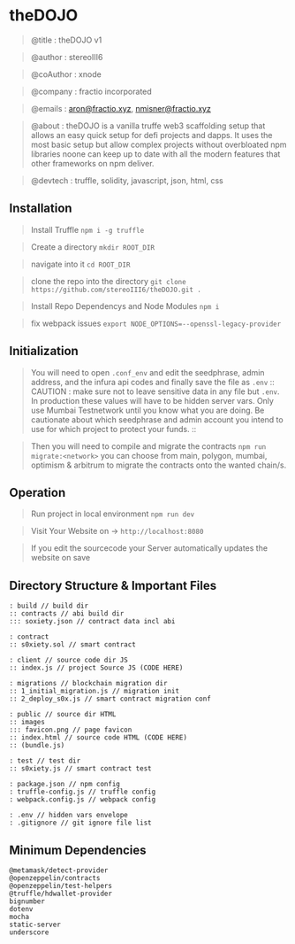 # theDOJO 

> @title      : theDOJO v1

> @author     : stereoIII6

> @coAuthor   : xnode

> @company    : fractio incorporated

> @emails     : aron@fractio.xyz, nmisner@fractio.xyz

> @about      : theDOJO is a vanilla truffe web3 scaffolding setup that allows an easy quick setup for defi projects and dapps. It uses the most basic setup but allow complex projects without overbloated npm libraries noone can keep up to date with all the modern features that other frameworks on npm deliver.

> @devtech    : truffle, solidity, javascript, json, html, css 

## Installation 

> Install Truffle  ```npm i -g truffle```

> Create a directory ```mkdir ROOT_DIR``` 

> navigate into it ```cd ROOT_DIR``` 

>clone the repo into the directory ```git clone https://github.com/stereoIII6/theDOJO.git .```

> Install Repo Dependencys and Node Modules ```npm i```

> fix webpack issues ```export NODE_OPTIONS=--openssl-legacy-provider```

## Initialization

> You will need to open ```.conf_env``` and edit the seedphrase, admin address, and the infura api codes and finally save the file as ```.env``` :: CAUTION : make sure not to leave sensitive data in any file but ```.env```. In production these values will have to be hidden server vars. Only use Mumbai Testnetwork until you know what you are doing. Be cautionate about which seedphrase and admin account you intend to use for which project to protect your funds. ::

> Then you will need to compile and migrate the contracts ```npm run migrate:<network>``` you can choose from main, polygon, mumbai, optimism & arbitrum to migrate the contracts onto the wanted chain/s.

## Operation

> Run project in local environment ```npm run dev```

> Visit Your Website on -> ```http://localhost:8080```

> If you edit the sourcecode your Server automatically updates the website on save





## Directory Structure & Important Files

```root
: build // build dir
:: contracts // abi build dir
::: soxiety.json // contract data incl abi

: contract
:: s0xiety.sol // smart contract

: client // source code dir JS
:: index.js // project Source JS (CODE HERE)

: migrations // blockchain migration dir
:: 1_initial_migration.js // migration init
:: 2_deploy_s0x.js // smart contract migration conf

: public // source dir HTML
:: images
::: favicon.png // page favicon
:: index.html // source code HTML (CODE HERE)
:: (bundle.js)

: test // test dir
:: s0xiety.js // smart contract test

: package.json // npm config
: truffle-config.js // truffle config
: webpack.config.js // webpack config 

: .env // hidden vars envelope
: .gitignore // git ignore file list
```

## Minimum Dependencies

    @metamask/detect-provider
    @openzeppelin/contracts
    @openzeppelin/test-helpers
    @truffle/hdwallet-provider
    bignumber
    dotenv
    mocha
    static-server
    underscore